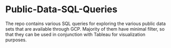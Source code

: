 # Public-Data-SQL-Queries

The repo contains various SQL queries for exploring the various public data sets that are available through GCP. Majority of them have minimal filter, so that they can be used in conjunction with Tableau for visualization purposes.
